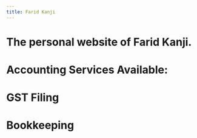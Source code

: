 ```yaml
---
title: Farid Kanji
---
```

# The personal website of Farid Kanji.
# Accounting Services Available:
# GST Filing
# Bookkeeping

